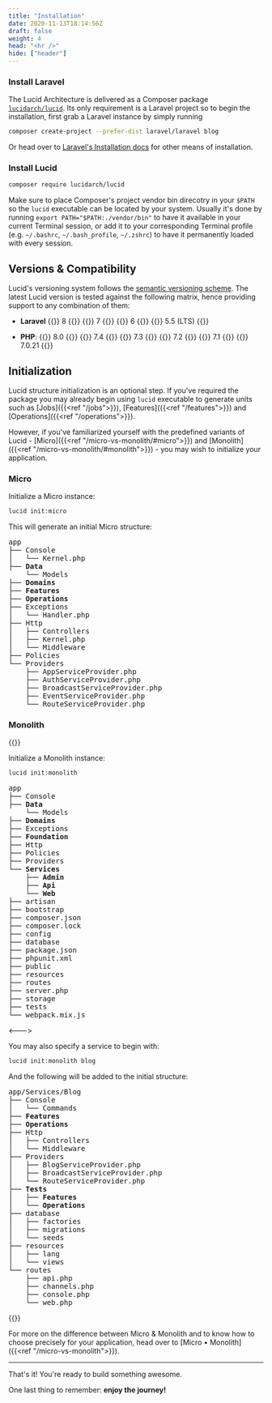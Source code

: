 ```yaml
---
title: "Installation"
date: 2020-11-13T18:14:56Z
draft: false
weight: 4
head: "<hr />"
hide: ["header"]
---
```


### Install Laravel

The Lucid Architecture is delivered as a Composer package [`lucidarch/lucid`](https://packagist.org/packages/lucidarch/lucid).
Its only requirement is a Laravel project so to begin the installation, first grab a Laravel instance
by simply running

```bash
composer create-project --prefer-dist laravel/laravel blog
```

Or head over to [Laravel's Installation docs](https://laravel.com/docs/installation) for other means of installation.

### Install Lucid

```bash
composer require lucidarch/lucid
```

Make sure to place Composer's project vendor bin direcotry in your `$PATH` so the `lucid` executable can be located by your system.
Usually it's done by running `export PATH="$PATH:./vendor/bin"` to have it available in your current Terminal session,
or add it to your corresponding Terminal profile (e.g. `~/.bashrc`, `~/.bash_profile`, `~/.zshrc`) to have it permanently loaded
with every session.

## Versions & Compatibility

Lucid's versioning system follows the [semantic versioning scheme](https://semver.org).
The latest Lucid version is tested against the following matrix, hence providing support to any combination of them:

- **Laravel**
{{<badge info>}} 8 {{</badge>}}
{{<badge secondary>}} 7 {{</badge>}}
{{<badge secondary>}} 6 {{</badge>}}
{{<badge secondary>}} 5.5 (LTS) {{</badge>}}

- **PHP**:
{{<badge info>}} 8.0 {{</badge>}}
{{<badge secondary>}} 7.4 {{</badge>}}
{{<badge secondary>}} 7.3 {{</badge>}}
{{<badge secondary>}} 7.2 {{</badge>}}
{{<badge secondary>}} 7.1 {{</badge>}}
{{<badge secondary>}} 7.0.21 {{</badge>}}

## Initialization

Lucid structure initialization is an optional step. If you've required the package you may already begin using `lucid` executable
to generate units such as [Jobs]({{<ref "/jobs">}}), [Features]({{<ref "/features">}}) and [Operations]({{<ref "/operations">}}).

However, if you've familiarized yourself with the predefined variants of Lucid -
[Micro]({{<ref "/micro-vs-monolith/#micro">}}) and [Monolith]({{<ref "/micro-vs-monolith/#monolith">}}) - you may wish to initialize your application.

### Micro

Initialize a Micro instance:

```bash
lucid init:micro
```

This will generate an initial Micro structure:

<pre>
app
├── Console
│   └── Kernel.php
├── <strong>Data</strong>
    └── Models
├── <strong>Domains</strong>
├── <strong>Features</strong>
├── <strong>Operations</strong>
├── Exceptions
│   └── Handler.php
├── Http
│   ├── Controllers
│   ├── Kernel.php
│   └── Middleware
├── Policies
└── Providers
    ├── AppServiceProvider.php
    ├── AuthServiceProvider.php
    ├── BroadcastServiceProvider.php
    ├── EventServiceProvider.php
    └── RouteServiceProvider.php
</pre>

### Monolith

{{<columns>}}

Initialize a Monolith instance:

```bash
lucid init:monolith
```

<pre>
app
├── Console
├── <strong>Data</strong>
    └── Models
├── <strong>Domains</strong>
├── Exceptions
├── <strong>Foundation</strong>
├── Http
├── Policies
├── Providers
└── <strong>Services</strong>
    ├── <strong>Admin</strong>
    ├── <strong>Api</strong>
    └── <strong>Web</strong>
├── artisan
├── bootstrap
├── composer.json
├── composer.lock
├── config
├── database
├── package.json
├── phpunit.xml
├── public
├── resources
├── routes
├── server.php
├── storage
├── tests
└── webpack.mix.js
</pre>

<--->

You may also specify a service to begin with:

```bash
lucid init:monolith blog
```

And the following will be added to the initial structure:

<pre>
app/Services/Blog
├── Console
│   └── Commands
├── <strong>Features</strong>
├── <strong>Operations</strong>
├── Http
│   ├── Controllers
│   └── Middleware
├── Providers
│   ├── BlogServiceProvider.php
│   ├── BroadcastServiceProvider.php
│   └── RouteServiceProvider.php
├── <strong>Tests</strong>
│   ├── <strong>Features</strong>
│   └── <strong>Operations</strong>
├── database
│   ├── factories
│   ├── migrations
│   └── seeds
├── resources
│   ├── lang
│   └── views
└── routes
    ├── api.php
    ├── channels.php
    ├── console.php
    └── web.php
</pre>

{{</columns>}}

For more on the difference between Micro & Monolith and to know how to choose precisely for your application, head over to
[Micro • Monolith]({{<ref "/micro-vs-monolith">}}).

---

That's it! You're ready to build something awesome.

One last thing to remember: **enjoy the journey!**
